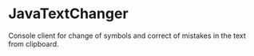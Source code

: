 # JavaTextChanger
Console client for change of symbols and correct of mistakes in the text from clipboard.

